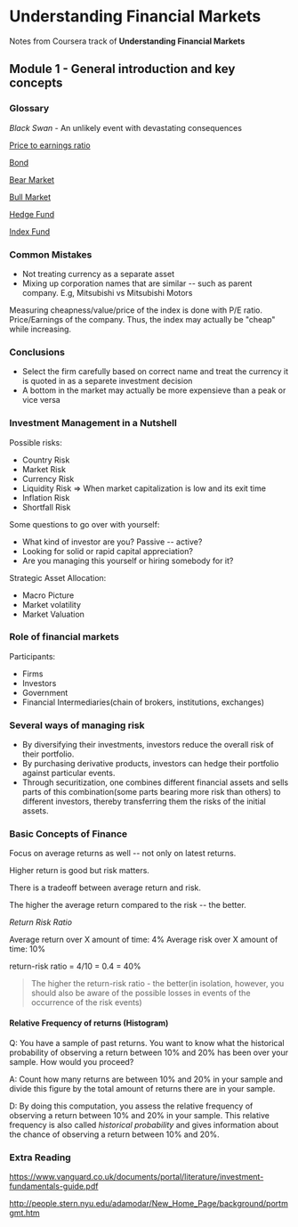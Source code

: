 # Understanding Financial Markets

Notes from Coursera track of **Understanding Financial Markets**

## Module 1 - General introduction and key concepts

### Glossary

*Black Swan* - An unlikely event with devastating consequences

[Price to earnings ratio](https://www.investopedia.com/terms/p/price-earningsratio.asp)

[Bond](https://www.investopedia.com/terms/b/bond.asp)

[Bear Market](https://www.investopedia.com/terms/b/bearmarket.asp)

[Bull Market](https://www.investopedia.com/terms/b/bullmarket.asp)

[Hedge Fund](https://www.investopedia.com/terms/h/hedgefund.asp)

[Index Fund](https://www.investopedia.com/terms/i/indexfund.asp)

### Common Mistakes

- Not treating currency as a separate asset
- Mixing up corporation names that are similar -- such as parent company. E.g, Mitsubishi vs Mitsubishi Motors

Measuring cheapness/value/price of the index is done with P/E ratio. Price/Earnings of the company. Thus, the index may actually be "cheap" while increasing.

### Conclusions

- Select the firm carefully based on correct name and treat the currency it is quoted in as a separete investment decision
- A bottom in the market may actually be more expensieve than a peak or vice versa

### Investment Management in a Nutshell

Possible risks:

- Country Risk
- Market Risk
- Currency Risk
- Liquidity Risk => When market capitalization is low and its exit time
- Inflation Risk
- Shortfall Risk

Some questions to go over with yourself:

- What kind of investor are you? Passive -- active?
- Looking for solid or rapid capital appreciation?
- Are you managing this yourself or hiring somebody for it?

Strategic Asset Allocation:

- Macro Picture
- Market volatility
- Market Valuation

### Role of financial markets

Participants:

- Firms
- Investors
- Government
- Financial Intermediaries(chain of brokers, institutions, exchanges)

### Several ways of managing risk

- By diversifying their investments, investors reduce the overall risk of their portfolio. 
- By purchasing derivative products, investors can hedge their portfolio against particular events.
- Through securitization, one combines different financial assets and sells parts of this combination(some parts bearing more risk than others) to different investors, thereby transferring them the risks of the initial assets.

### Basic Concepts of Finance

Focus on average returns as well -- not only on latest returns.

Higher return is good but risk matters.

There is a tradeoff between average return and risk.

The higher the average return compared to the risk -- the better.

*Return Risk Ratio*

Average return over X amount of time: 4%
Average risk over X amount of time: 10%

return-risk ratio = 4/10 = 0.4 = 40%

> The higher the return-risk ratio - the better(in isolation, however, you should also be aware of the possible losses in events of the occurrence of the risk events)

#### Relative Frequency of returns (Histogram)

Q: You have a sample of past returns. You want to know what the historical probability of observing a return between 10% and 20% has been over your sample. How would you proceed?

A: Count how many returns are between 10% and 20% in your sample and divide this figure by the total amount of returns there are in your sample.

D: By doing this computation, you assess the relative frequency of observing a return between 10% and 20% in your sample. This relative frequency is also called *historical probability* and gives information about the chance of observing a return between 10% and 20%.

### Extra Reading

https://www.vanguard.co.uk/documents/portal/literature/investment-fundamentals-guide.pdf

http://people.stern.nyu.edu/adamodar/New_Home_Page/background/portmgmt.htm

